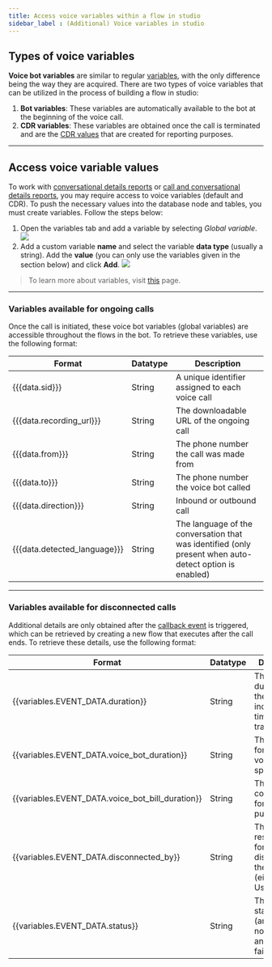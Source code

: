 ```yaml
---
title: Access voice variables within a flow in studio 
sidebar_label : (Additional) Voice variables in studio
---
```



## Types of voice variables 

**Voice bot variables** are similar to regular [variables](https://docs.yellow.ai/docs/platform_concepts/studio/build/bot-variables), with the only difference being the way they are acquired. There are two types of voice variables that can be utilized in the process of building a flow in studio:
1. **Bot variables**: These variables are automatically available to the bot at the beginning of the voice call.
2. **CDR variables**: These variables are obtained once the call is terminated and are the [CDR values](https://docs.yellow.ai/docs/cookbooks/voice-as-channel/reporting/cdr) that are created for reporting purposes.

-----

## Access voice variable values 

To work with [conversational details reports](https://docs.yellow.ai/docs/cookbooks/voice-as-channel/reporting/convdata) or [call and conversational details reports](https://docs.yellow.ai/docs/cookbooks/voice-as-channel/reporting/conv_cdr), you may require access to voice variables (default and CDR). To push the necessary values into the database node and tables, you must create variables. Follow the steps below:

1. Open the variables tab and add a variable by selecting *Global variable*.
    ![](https://hackmd.io/_uploads/rJFt43sVh.png)
2. Add a custom variable **name** and select the variable **data type** (usually a string). Add the **value** (you can only use the variables given in the section below) and click **Add**.
    ![](https://hackmd.io/_uploads/S15eHno4n.png)

> To learn more about variables, visit [this](https://docs.yellow.ai/docs/platform_concepts/studio/build/bot-variables) page.


----

### Variables available for ongoing calls 

Once the call is initiated, these voice bot variables (global variables) are accessible throughout the flows in the bot. To retrieve these variables, use the following format:

| Format | Datatype| Description|
| -------- | -------- | -------- |
|{{{data.sid}}} | String | A unique identifier assigned to each voice call | 
| {{{data.recording_url}}} | String | The downloadable URL of the ongoing call |  
| {{{data.from}}} |String| The phone number the call was made from| 
| {{{data.to}}} | String| The phone number the voice bot called | 
| {{{data.direction}}}|String | Inbound or outbound call| 
| {{{data.detected_language}}}| String | The language of the conversation that was identified (only present when auto-detect option is enabled)| 

----

### Variables available for disconnected calls 


Additional details are only obtained after the [callback event](https://docs.yellow.ai/docs/cookbooks/voice-as-channel/reporting/conv_cdr#step-2-create-a-callbackstatus-event) is triggered, which can be retrieved by creating a new flow that executes after the call ends. To retrieve these details, use the following format:


| Format | Datatype| Description|
| -------- | -------- | -------- |
|{{variables.EVENT_DATA.duration}} |String|  The total duration of the call, including ring time, agent transfer, etc.|
| {{variables.EVENT_DATA.voice_bot_duration}}| String| The duration for which the voice bot was speaking|
|{{variables.EVENT_DATA.voice_bot_bill_duration}} |String| The duration considered for billing purposes|
|{{variables.EVENT_DATA.disconnected_by}}|String| The entity responsible for disconnecting the call (either Bot or User)|
|{{variables.EVENT_DATA.status}}  | String| The call status (answered, not answered, or failed) |
